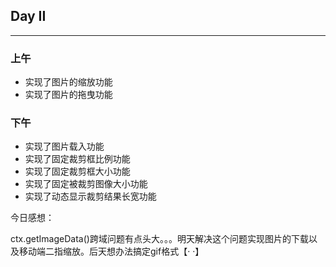 ## Day II

------

### 上午

+ 实现了图片的缩放功能
+ 实现了图片的拖曳功能

### 下午

+ 实现了图片载入功能
+ 实现了固定裁剪框比例功能
+ 实现了固定裁剪框大小功能
+ 实现了固定被裁剪图像大小功能
+ 实现了动态显示裁剪结果长宽功能

今日感想：

​		ctx.getImageData()跨域问题有点头大。。。明天解决这个问题实现图片的下载以及移动端二指缩放。后天想办法搞定gif格式【· ·】